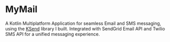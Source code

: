 # MyMail

A Kotlin Multiplatform Application for seamless Email and SMS messaging, using the [KSend](https://github.com/ismai117/KSend) library I built. Integrated with SendGrid Email API and Twilio SMS API for a unified messaging experience.

